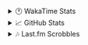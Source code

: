 <details>
  <summary>🕐 WakaTime Stats</summary><br/>

<!--START_SECTION:waka-->
![Code Time](http://img.shields.io/badge/Code%20Time-5%20hrs%2013%20mins-blue)

![Profile Views](http://img.shields.io/badge/Profile%20Views-71-blue)

![Lines of code](https://img.shields.io/badge/From%20Hello%20World%20I%27ve%20Written-3.3%20million%20lines%20of%20code-blue)

**🐱 My GitHub Data** 

> 📦 517.3 kB Used in GitHub's Storage 
 > 
> 💼 Opted to Hire
 > 
> 📜 10 Public Repositories 
 > 
> 🔑 14 Private Repositories 
 > 
**I'm an Early 🐤** 

```text
🌞 Morning                1713 commits        ███░░░░░░░░░░░░░░░░░░░░░░   10.20 % 
🌆 Daytime                6865 commits        ██████████░░░░░░░░░░░░░░░   40.87 % 
🌃 Evening                6202 commits        █████████░░░░░░░░░░░░░░░░   36.92 % 
🌙 Night                  2018 commits        ███░░░░░░░░░░░░░░░░░░░░░░   12.01 % 
```
📅 **I'm Most Productive on Monday** 

```text
Monday                   2908 commits        ████░░░░░░░░░░░░░░░░░░░░░   17.31 % 
Tuesday                  2195 commits        ███░░░░░░░░░░░░░░░░░░░░░░   13.07 % 
Wednesday                2053 commits        ███░░░░░░░░░░░░░░░░░░░░░░   12.22 % 
Thursday                 2652 commits        ████░░░░░░░░░░░░░░░░░░░░░   15.79 % 
Friday                   1815 commits        ███░░░░░░░░░░░░░░░░░░░░░░   10.80 % 
Saturday                 2360 commits        ████░░░░░░░░░░░░░░░░░░░░░   14.05 % 
Sunday                   2815 commits        ████░░░░░░░░░░░░░░░░░░░░░   16.76 % 
```


📊 **This Week I Spent My Time On** 

```text
🕑︎ Time Zone: Asia/Barnaul

💬 Programming Languages: 
PHP                      4 hrs 5 mins        ████████████░░░░░░░░░░░░░   49.81 % 
CSS                      1 hr 22 mins        ████░░░░░░░░░░░░░░░░░░░░░   16.82 % 
YAML                     43 mins             ██░░░░░░░░░░░░░░░░░░░░░░░   08.81 % 
Markdown                 34 mins             ██░░░░░░░░░░░░░░░░░░░░░░░   06.97 % 
Text                     21 mins             █░░░░░░░░░░░░░░░░░░░░░░░░   04.32 % 

🔥 Editors: 
PhpStorm                 8 hrs 13 mins       █████████████████████████   100.00 % 

💻 Operating System: 
Windows                  8 hrs 13 mins       █████████████████████████   100.00 % 
```

**I Mostly Code in PHP** 

```text
PHP                      23 repos            █████████████░░░░░░░░░░░░   51.11 % 
Batchfile                11 repos            ██████░░░░░░░░░░░░░░░░░░░   24.44 % 
HTML                     3 repos             ██░░░░░░░░░░░░░░░░░░░░░░░   06.67 % 
Twig                     1 repo              █░░░░░░░░░░░░░░░░░░░░░░░░   02.22 % 
Pawn                     1 repo              █░░░░░░░░░░░░░░░░░░░░░░░░   02.22 % 
```




 Last Updated on 31/01/2025 00:54:53 UTC
<!--END_SECTION:waka-->
</details>

<details>
  <summary>📈 GitHub Stats</summary><br/>

[![belomaxorka's GitHub stats](https://github-readme-stats.vercel.app/api?username=belomaxorka&theme=buefy)](https://github.com/belomaxorka)
</details>

<details>
  <summary>🎶 Last.fm Scrobbles</summary><br/>

![My scrobbles](https://lastfm-recently-played.vercel.app/api?user=belomaxorka&show_user=header&count=3&footer_style=normal_stats)
</details>
